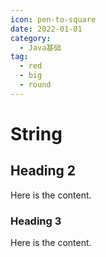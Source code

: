 ```yaml
---
icon: pen-to-square
date: 2022-01-01
category:
  - Java基础
tag:
  - red
  - big
  - round
---
```


# String 

## Heading 2

Here is the content.

### Heading 3

Here is the content.
